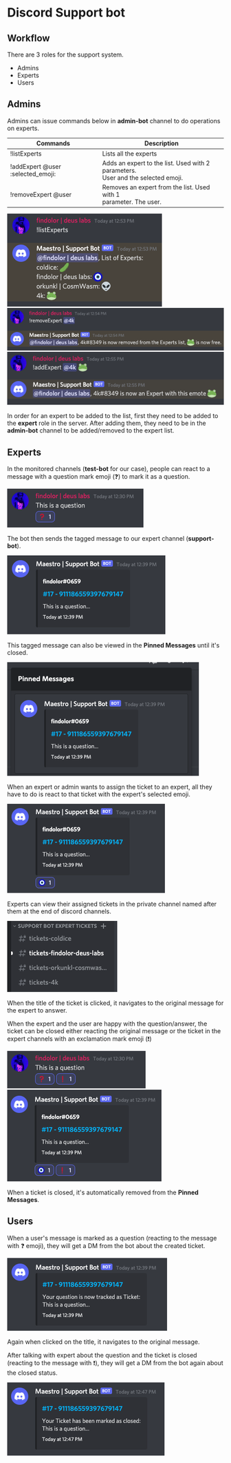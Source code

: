# Discord Support bot

## Workflow

There are 3 roles for the support system.

- Admins
- Experts
- Users

## Admins

Admins can issue commands below in **admin-bot** channel to do operations on experts.

| Commands                          | Description                                                                         |
|-----------------------------------|-------------------------------------------------------------------------------------|
| !listExperts                      | Lists all the experts                                                               |
| !addExpert @user :selected_emoji: | Adds an expert to the list. Used with 2 parameters.<br>User and the selected emoji. |
| !removeExpert @user               | Removes an expert from the list. Used with 1<br>parameter. The user.                |

![List experts](assets/list-experts.png) <br>
![Remove expert](assets/remove-expert.png) <br>
![Add expert](assets/add-expert.png)

In order for an expert to be added to the list, first they need to be added to the **expert** role in the server.
After adding them, they need to be in the **admin-bot** channel to be added/removed to the expert
list.

## Experts

In the monitored channels (**test-bot** for our case), people can react to a message with a question mark emoji (❓) to mark it as a question.

![Marking question](assets/question.png)

The bot then sends the tagged message to our expert channel (**support-bot**).

![Ticket](assets/ticket.png)

This tagged message can also be viewed in the **Pinned Messages** until it's closed.

![Pinned ticket](assets/ticket-pinned.png)

When an expert or admin wants to assign the ticket to an expert, all they have to do is react to that ticket with the expert's selected emoji.

![Assigned ticket](assets/ticket-assigned.png)

Experts can view their assigned tickets in the private channel named after them at the end of discord channels.

![Private expert channels](assets/private-expert-channels.png)

When the title of the ticket is clicked, it navigates to the original message for the expert to answer.

When the expert and the user are happy with the question/answer, the ticket can be closed either
reacting the original message or the ticket in the expert channels with an exclamation mark emoji (❗)

![Closed question](assets/question-closed.png) <br>
![Closed ticket](assets/ticket-closed.png)

When a ticket is closed, it's automatically removed from the **Pinned Messages**.

## Users

When a user's message is marked as a question (reacting to the message with ❓ emoji), they will get a DM from the bot about the created ticket.

![Ticket in DM](assets/ticket-dm.png)

Again when clicked on the title, it navigates to the original message.

After talking with expert about the question and the ticket is closed (reacting to the message with ❗), they will get a DM from the bot again about the closed status.

![Closed ticket in DM](assets/ticket-closed-dm.png)